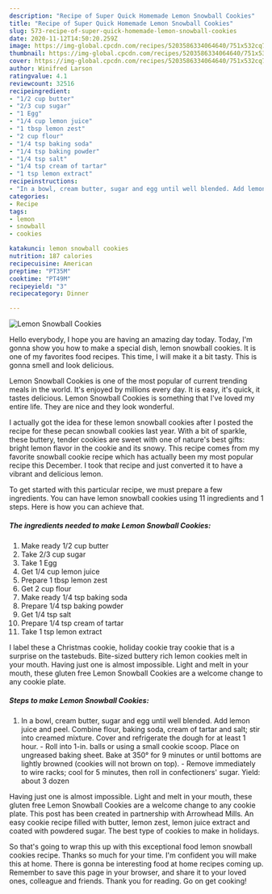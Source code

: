 ```yaml
---
description: "Recipe of Super Quick Homemade Lemon Snowball Cookies"
title: "Recipe of Super Quick Homemade Lemon Snowball Cookies"
slug: 573-recipe-of-super-quick-homemade-lemon-snowball-cookies
date: 2020-11-12T14:50:20.259Z
image: https://img-global.cpcdn.com/recipes/5203586334064640/751x532cq70/lemon-snowball-cookies-recipe-main-photo.jpg
thumbnail: https://img-global.cpcdn.com/recipes/5203586334064640/751x532cq70/lemon-snowball-cookies-recipe-main-photo.jpg
cover: https://img-global.cpcdn.com/recipes/5203586334064640/751x532cq70/lemon-snowball-cookies-recipe-main-photo.jpg
author: Winifred Larson
ratingvalue: 4.1
reviewcount: 32516
recipeingredient:
- "1/2 cup butter"
- "2/3 cup sugar"
- "1 Egg"
- "1/4 cup lemon juice"
- "1 tbsp lemon zest"
- "2 cup flour"
- "1/4 tsp baking soda"
- "1/4 tsp baking powder"
- "1/4 tsp salt"
- "1/4 tsp cream of tartar"
- "1 tsp lemon extract"
recipeinstructions:
- "In a bowl, cream butter, sugar and egg until well blended. Add lemon juice and peel. Combine flour, baking soda, cream of tartar and salt; stir into creamed mixture. Cover and refrigerate the dough for at least 1 hour. Roll into 1-in. balls or using a small cookie scoop. Place on ungreased baking sheet. Bake at 350° for 9 minutes or until bottoms are lightly browned (cookies will not brown on top). Remove immediately to wire racks; cool for 5 minutes, then roll in confectioners&#39; sugar. Yield: about 3 dozen"
categories:
- Recipe
tags:
- lemon
- snowball
- cookies

katakunci: lemon snowball cookies 
nutrition: 187 calories
recipecuisine: American
preptime: "PT35M"
cooktime: "PT49M"
recipeyield: "3"
recipecategory: Dinner

---
```



![Lemon Snowball Cookies](https://img-global.cpcdn.com/recipes/5203586334064640/751x532cq70/lemon-snowball-cookies-recipe-main-photo.jpg)

Hello everybody, I hope you are having an amazing day today. Today, I'm gonna show you how to make a special dish, lemon snowball cookies. It is one of my favorites food recipes. This time, I will make it a bit tasty. This is gonna smell and look delicious.

Lemon Snowball Cookies is one of the most popular of current trending meals in the world. It's enjoyed by millions every day. It is easy, it's quick, it tastes delicious. Lemon Snowball Cookies is something that I've loved my entire life. They are nice and they look wonderful.

I actually got the idea for these lemon snowball cookies after I posted the recipe for these pecan snowball cookies last year. With a bit of sparkle, these buttery, tender cookies are sweet with one of nature&#39;s best gifts: bright lemon flavor in the cookie and its snowy. This recipe comes from my favorite snowball cookie recipe which has actually been my most popular recipe this December. I took that recipe and just converted it to have a vibrant and delicious lemon.


To get started with this particular recipe, we must prepare a few ingredients. You can have lemon snowball cookies using 11 ingredients and 1 steps. Here is how you can achieve that.

<!--inarticleads1-->

##### The ingredients needed to make Lemon Snowball Cookies:

1. Make ready 1/2 cup butter
1. Take 2/3 cup sugar
1. Take 1 Egg
1. Get 1/4 cup lemon juice
1. Prepare 1 tbsp lemon zest
1. Get 2 cup flour
1. Make ready 1/4 tsp baking soda
1. Prepare 1/4 tsp baking powder
1. Get 1/4 tsp salt
1. Prepare 1/4 tsp cream of tartar
1. Take 1 tsp lemon extract


I label these a Christmas cookie, holiday cookie tray cookie that is a surprise on the tastebuds. Bite-sized buttery rich lemon cookies melt in your mouth. Having just one is almost impossible. Light and melt in your mouth, these gluten free Lemon Snowball Cookies are a welcome change to any cookie plate. 

<!--inarticleads2-->

##### Steps to make Lemon Snowball Cookies:

1. In a bowl, cream butter, sugar and egg until well blended. Add lemon juice and peel. Combine flour, baking soda, cream of tartar and salt; stir into creamed mixture. Cover and refrigerate the dough for at least 1 hour. - Roll into 1-in. balls or using a small cookie scoop. Place on ungreased baking sheet. Bake at 350° for 9 minutes or until bottoms are lightly browned (cookies will not brown on top). - Remove immediately to wire racks; cool for 5 minutes, then roll in confectioners&#39; sugar. Yield: about 3 dozen


Having just one is almost impossible. Light and melt in your mouth, these gluten free Lemon Snowball Cookies are a welcome change to any cookie plate. This post has been created in partnership with Arrowhead Mills. An easy cookie recipe filled with butter, lemon zest, lemon juice extract and coated with powdered sugar. The best type of cookies to make in holidays. 

So that's going to wrap this up with this exceptional food lemon snowball cookies recipe. Thanks so much for your time. I'm confident you will make this at home. There is gonna be interesting food at home recipes coming up. Remember to save this page in your browser, and share it to your loved ones, colleague and friends. Thank you for reading. Go on get cooking!
